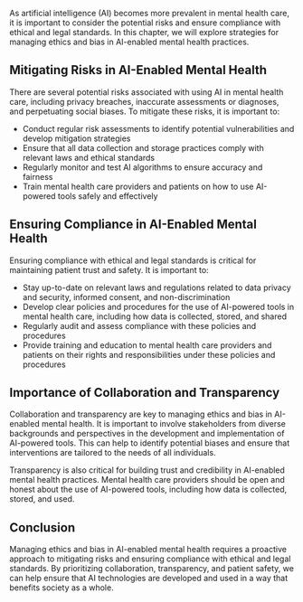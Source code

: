 
As artificial intelligence (AI) becomes more prevalent in mental health care, it is important to consider the potential risks and ensure compliance with ethical and legal standards. In this chapter, we will explore strategies for managing ethics and bias in AI-enabled mental health practices.

Mitigating Risks in AI-Enabled Mental Health
--------------------------------------------

There are several potential risks associated with using AI in mental health care, including privacy breaches, inaccurate assessments or diagnoses, and perpetuating social biases. To mitigate these risks, it is important to:

* Conduct regular risk assessments to identify potential vulnerabilities and develop mitigation strategies
* Ensure that all data collection and storage practices comply with relevant laws and ethical standards
* Regularly monitor and test AI algorithms to ensure accuracy and fairness
* Train mental health care providers and patients on how to use AI-powered tools safely and effectively

Ensuring Compliance in AI-Enabled Mental Health
-----------------------------------------------

Ensuring compliance with ethical and legal standards is critical for maintaining patient trust and safety. It is important to:

* Stay up-to-date on relevant laws and regulations related to data privacy and security, informed consent, and non-discrimination
* Develop clear policies and procedures for the use of AI-powered tools in mental health care, including how data is collected, stored, and shared
* Regularly audit and assess compliance with these policies and procedures
* Provide training and education to mental health care providers and patients on their rights and responsibilities under these policies and procedures

Importance of Collaboration and Transparency
--------------------------------------------

Collaboration and transparency are key to managing ethics and bias in AI-enabled mental health. It is important to involve stakeholders from diverse backgrounds and perspectives in the development and implementation of AI-powered tools. This can help to identify potential biases and ensure that interventions are tailored to the needs of all individuals.

Transparency is also critical for building trust and credibility in AI-enabled mental health practices. Mental health care providers should be open and honest about the use of AI-powered tools, including how data is collected, stored, and used.

Conclusion
----------

Managing ethics and bias in AI-enabled mental health requires a proactive approach to mitigating risks and ensuring compliance with ethical and legal standards. By prioritizing collaboration, transparency, and patient safety, we can help ensure that AI technologies are developed and used in a way that benefits society as a whole.
